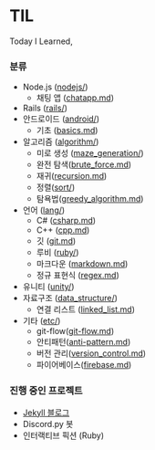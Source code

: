 # TIL

Today I Learned,

### 분류

* Node.js ([nodejs/](/nodejs))
  * 채팅 앱 ([chatapp.md](/nodejs/chatapp.md))
* Rails ([rails/](/rails))
* 안드로이드 ([android/](/android))
  * 기초 ([basics.md](/android/basics.md))
* 알고리즘 ([algorithm/](/algorithm))
  * 미로 생성 ([maze_generation/](/algorithm/maze_generation))
  * 완전 탐색([brute_force.md](/algorithm/brute_force.md))
  * 재귀([recursion.md](/algorithm/recursion.md))
  * 정렬([sort/](/algorithm/sort))
  * 탐욕법([greedy_algorithm.md](/algorithm/greedy_algorithm.md))
* 언어 ([lang/](/lang))
  * C# ([csharp.md](/lang/csharp.md))
  * C++ ([cpp.md](/lang/cpp.md))
  * 깃 ([git.md](/lang/git.md))
  * 루비 ([ruby/](/lang/ruby))
  * 마크다운 ([markdown.md](/lang/markdown.md))
  * 정규 표현식 ([regex.md](/lang/regex.md))
* 유니티 ([unity/](/unity))
* 자료구조 ([data_structure/](/data_structure))
  * 연결 리스트 ([linked_list.md](/data_structure/linked_list.md))
* 기타 ([etc/](/etc))
  * git-flow([git-flow.md](/etc/git-flow.md))
  * 안티패턴([anti-pattern.md](/etc/anti-pattern.md))
  * 버전 관리([version_control.md](/etc/version_control.md))
  * 파이어베이스([firebase.md](/etc/firebase.md))

### 진행 중인 프로젝트

* [Jekyll 블로그](https://reverince.github.io)
* Discord.py 봇
* 인터랙티브 픽션 (Ruby)
